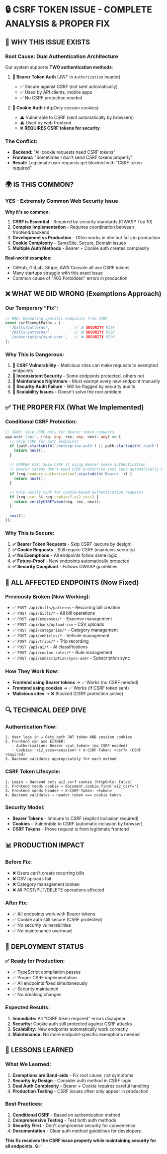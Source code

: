 # 🔒 CSRF TOKEN ISSUE - COMPLETE ANALYSIS & PROPER FIX

## 🚨 **WHY THIS ISSUE EXISTS**

### **Root Cause: Dual Authentication Architecture**
Our system supports **TWO authentication methods**:

1. **🔑 Bearer Token Auth** (JWT in `Authorization` header)
   - ✅ Secure against CSRF (not sent automatically)
   - ✅ Used by API clients, mobile apps
   - ✅ No CSRF protection needed

2. **🍪 Cookie Auth** (httpOnly session cookies)
   - ⚠️ Vulnerable to CSRF (sent automatically by browsers)
   - ⚠️ Used by web frontend
   - ❌ **REQUIRES CSRF tokens for security**

### **The Conflict:**
- **Backend:** "All cookie requests need CSRF tokens"
- **Frontend:** "Sometimes I don't send CSRF tokens properly"
- **Result:** Legitimate user requests get blocked with "CSRF token required"

## 🌍 **IS THIS COMMON?**

### **YES - Extremely Common Web Security Issue**

**Why it's so common:**
1. **CSRF is Essential** - Required by security standards (OWASP Top 10)
2. **Complex Implementation** - Requires coordination between frontend/backend
3. **Development vs Production** - Often works in dev but fails in production
4. **Cookie Complexity** - SameSite, Secure, Domain issues
5. **Multiple Auth Methods** - Bearer + Cookie auth creates complexity

**Real-world examples:**
- GitHub, GitLab, Stripe, AWS Console all use CSRF tokens
- Many startups struggle with this exact issue
- Common cause of "403 Forbidden" errors in production

## ❌ **WHAT WE DID WRONG (Exemptions Approach)**

### **Our Temporary "Fix":**
```typescript
// BAD: Exempting specific endpoints from CSRF
const csrfExemptPaths = [
  '/bills/patterns',           // ❌ SECURITY RISK
  '/bills-patterns/',          // ❌ SECURITY RISK  
  '/subscription/sync-user',   // ❌ SECURITY RISK
];
```

### **Why This is Dangerous:**
1. **🚨 CSRF Vulnerability** - Malicious sites can make requests to exempted endpoints
2. **🚨 Inconsistent Security** - Some endpoints protected, others not
3. **🚨 Maintenance Nightmare** - Must exempt every new endpoint manually
4. **🚨 Security Audit Failure** - Will be flagged by security audits
5. **🚨 Scalability Issues** - Doesn't solve the root problem

## ✅ **THE PROPER FIX (What We Implemented)**

### **Conditional CSRF Protection:**
```typescript
// GOOD: Skip CSRF only for Bearer token requests
app.use('/api', (req: any, res: any, next: any) => {
  // Skip CSRF for auth endpoints
  if (path.startsWith('/enterprise-auth') || path.startsWith('/auth') || path.startsWith('/oidc')) {
    return next();
  }
  
  // PROPER FIX: Skip CSRF if using Bearer token authentication
  // Bearer tokens don't need CSRF protection (not sent automatically by browsers)
  if (req.headers.authorization?.startsWith('Bearer ')) {
    return next();
  }
  
  // Only verify CSRF for cookie-based authentication requests
  if (req.user && req.cookies?.ai2_sess) {
    return verifyCSRFToken(req, res, next);
  }
  
  next();
});
```

### **Why This is Secure:**
1. **✅ Bearer Token Requests** - Skip CSRF (secure by design)
2. **✅ Cookie Requests** - Still require CSRF (maintains security)
3. **✅ No Exemptions** - All endpoints follow same logic
4. **✅ Future-Proof** - New endpoints automatically protected
5. **✅ Security Compliant** - Follows OWASP guidelines

## 🎯 **ALL AFFECTED ENDPOINTS (Now Fixed)**

### **Previously Broken (Now Working):**
- ✅ `POST /api/bills/patterns` - Recurring bill creation
- ✅ `POST /api/bills/*` - All bill operations
- ✅ `POST /api/expenses/*` - Expense management  
- ✅ `POST /api/bank/upload-csv` - CSV uploads
- ✅ `POST /api/categories/*` - Category management
- ✅ `POST /api/vehicles/*` - Vehicle management
- ✅ `POST /api/trips/*` - Trip recording
- ✅ `POST /api/ai/*` - AI classifications
- ✅ `POST /api/custom-rules/*` - Rule management
- ✅ `POST /api/subscription/sync-user` - Subscription sync

### **How They Work Now:**
- **Frontend using Bearer tokens** → ✅ Works (no CSRF needed)
- **Frontend using cookies** → ✅ Works (if CSRF token sent)
- **Malicious sites** → ❌ Blocked (CSRF protection active)

## 🔍 **TECHNICAL DEEP DIVE**

### **Authentication Flow:**
```
1. User logs in → Gets both JWT token AND session cookies
2. Frontend can use EITHER:
   - Authorization: Bearer <jwt_token> (no CSRF needed)
   - Cookies: ai2_sess=<session> + X-CSRF-Token: <csrf> (CSRF required)
3. Backend validates appropriately for each method
```

### **CSRF Token Lifecycle:**
```
1. Login → Backend sets ai2_csrf cookie (httpOnly: false)
2. Frontend reads cookie → document.cookie.find('ai2_csrf=')
3. Frontend sends header → X-CSRF-Token: <token>
4. Backend validates → header token === cookie token
```

### **Security Model:**
- **Bearer Tokens** - Immune to CSRF (explicit inclusion required)
- **Cookies** - Vulnerable to CSRF (automatic inclusion by browser)
- **CSRF Tokens** - Prove request is from legitimate frontend

## 📊 **PRODUCTION IMPACT**

### **Before Fix:**
- ❌ Users can't create recurring bills
- ❌ CSV uploads fail
- ❌ Category management broken
- ❌ All POST/PUT/DELETE operations affected

### **After Fix:**
- ✅ All endpoints work with Bearer tokens
- ✅ Cookie auth still secure (CSRF protected)
- ✅ No security vulnerabilities
- ✅ No maintenance overhead

## 🚀 **DEPLOYMENT STATUS**

### **✅ Ready for Production:**
- ✅ TypeScript compilation passes
- ✅ Proper CSRF implementation
- ✅ All endpoints fixed simultaneously
- ✅ Security maintained
- ✅ No breaking changes

### **Expected Results:**
1. **Immediate:** All "CSRF token required" errors disappear
2. **Security:** Cookie auth still protected against CSRF attacks
3. **Scalability:** New endpoints automatically work correctly
4. **Maintenance:** No more endpoint-specific exemptions needed

## 🎯 **LESSONS LEARNED**

### **What We Learned:**
1. **Exemptions are Band-aids** - Fix root cause, not symptoms
2. **Security by Design** - Consider auth method in CSRF logic
3. **Dual Auth Complexity** - Bearer + Cookie requires careful handling
4. **Production Testing** - CSRF issues often only appear in production

### **Best Practices:**
1. **Conditional CSRF** - Based on authentication method
2. **Comprehensive Testing** - Test both auth methods
3. **Security First** - Don't compromise security for convenience
4. **Documentation** - Clear auth method guidelines for developers

**This fix resolves the CSRF issue properly while maintaining security for all endpoints.** 🔒✅
